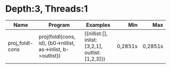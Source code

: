 # Depth:3, Threads:1
Name | Program | Examples | Min | Max
--- | --- | --- | ---: | ---:
proj_foldl-cons | proj(foldl(cons, id), {b0->nillist, as->inlist, b->outlist}) | {{nillist:[], inlist:[3,2,1], outlist:[1,2,3]}} | 0,2851s | 0,2851s
